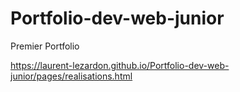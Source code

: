 # Portfolio-dev-web-junior

Premier Portfolio

https://laurent-lezardon.github.io/Portfolio-dev-web-junior/pages/realisations.html
